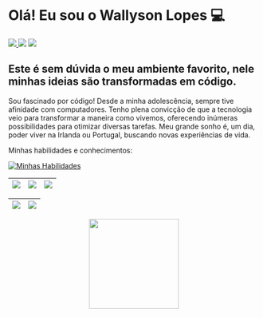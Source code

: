 <h1> Olá! Eu sou o Wallyson Lopes 💻</h1>

<div> 
     <a href = "mailto:wallyson.a3@gmail.com"><img src="https://img.shields.io/badge/Gmail-D14836?style=for-the-badge&logo=gmail&logoColor=white" target="_blank"</a>
     <a href="https://www.linkedin.com/in/wallyson-nabarro" target="_blank"><img src="https://img.shields.io/badge/-LinkedIn-%230077B5?style=for-the-badge&logo=linkedin&logoColor=white" target="_blank"></a>
     <a href="https://wa.me/+5561974009080" target="_blank"><img src="https://img.shields.io/badge/WhatsApp-25D366?style=for-the-badge&logo=whatsapp&logoColor=white" target="_blank"></a>
 </div>

<h2 align="left">
Este é sem dúvida o meu ambiente favorito, nele minhas ideias são transformadas em código.
</h2>

<p>Sou fascinado por código! Desde a minha adolescência, sempre tive afinidade com computadores. Tenho plena convicção de que a tecnologia veio para transformar a maneira como vivemos, oferecendo inúmeras possibilidades para otimizar diversas tarefas. Meu grande sonho é, um dia, poder viver na Irlanda ou Portugal, buscando novas experiências de vida.</p>

<p>Minhas habilidades e conhecimentos:</p>

<div align="left">

[![Minhas Habilidades](https://skillicons.dev/icons?i=cs,html,css,angular,js,docker,dotnet,git,gitlab,kubernetes,mysql,rabbitmq,visualstudio
)](https://skillicons.dev)

</div>
  
  | ![](http://github-profile-summary-cards.vercel.app/api/cards/stats?username=wallysonnabarro&theme=nord_dark) | ![](http://github-profile-summary-cards.vercel.app/api/cards/repos-per-language?username=wallysonnabarro&hide=Html&theme=nord_dark) | ![](http://github-profile-summary-cards.vercel.app/api/cards/most-commit-language?username=wallysonnabarro&theme=nord_dark) |
| :-: | :-: | :-: |

| ![](http://github-profile-summary-cards.vercel.app/api/cards/profile-details?username=wallysonnabarro&theme=nord_dark) | ![](https://github-readme-streak-stats.herokuapp.com/?user=wallysonnabarro&hide_border=true&date_format=M%20j%5B%2C%20Y%5D&background=2D3742&stroke=2D3742&ring=6bbbca&fire=6bbbca&currStreakNum=fff&sideNums=6bbbca&currStreakLabel=6bbbca&sideLabels=fff&dates=fff) |
| :-: | :-: |


<div align="center">
  <a href="https://github.com/wallysonnabarro">
  <img height="180em" src="https://github-readme-stats.vercel.app/api/top-langs/?username=wallysonnabarro&layout=compact&langs_count=7&theme=dracula"/>
</div>
